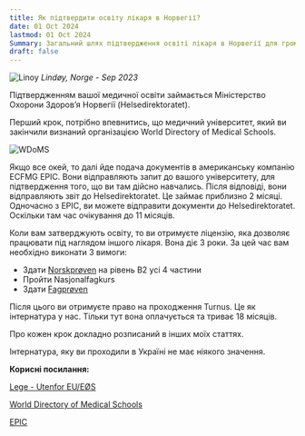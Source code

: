 ```yaml
---
title: Як підтвердити освіту лікаря в Норвегії?
date: 01 Oct 2024
lastmod: 01 Oct 2024
Summary: Загальний шлях підтвердження освіті лікаря в Норвегії для громадян України
draft: false
---
```


![Linoy](/img/doctor-in-norway/lindoy.webp)
*Lindøy, Norge - Sep 2023*

Підтвердженням вашої медичної освіти займається Міністерство Охорони Здоровʼя Норвегії (Helsedirektoratet).

Перший крок, потрібно впевнитись, що медичний університет, який ви закінчили визнаний організацією World Directory of Medical Schools.

![WDoMS](/img/doctor-in-norway/WDoMS.png)

Якщо все окей, то далі йде подача документів в американську компанію ECFMG EPIC. Вони відправляють запит до вашого університету, для підтвердження того, що ви там дійсно навчались. Після відповіді, вони відправляють звіт до Helsedirektoratet. Це займає приблизно 2 місяці.
Одночасно з EPIC, ви можете відправити документи до Helsedirektoratet. Оскільки там час очікування до 11 місяців.

Коли вам затверджують освіту, то ви отримуєте ліцензію, яка дозволяє працювати під наглядом іншого лікаря. Вона діє 3 роки. За цей час вам необхідно виконати 3 вимоги:

* Здати [Norskprøven](/articles/norskproven) на рівень B2 усі 4 частини
* Пройти Nasjonalfagkurs
* Здати [Fagprøven](/articles/fagproven)

Після цього ви отримуєте право на проходження Turnus. Це як інтернатура у нас. Тільки тут вона оплачується та триває 18 місяців.

Про кожен крок докладно розписаний в інших моїх статтях.

Інтернатура, яку ви проходили в Україні не має ніякого значення.

**Корисні посилання:**

[Lege - Utenfor EU/EØS](https://www.helsedirektoratet.no/tema/autorisasjon-og-spesialistutdanning/autorisasjon-og-lisens?path=15-3-2-lege-utenfor-eueos#:~:text=Du%20b%C3%B8r%20legge%20ved%20autorisasjon,om%20type%20stilling%20og%20arbeid.)

[World Directory of Medical Schools](https://search.wdoms.org/)

[EPIC](https://www.ecfmg.org/psv/instructions-norway.html)
